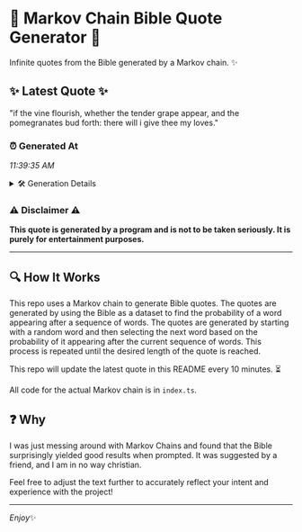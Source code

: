 # 📖 Markov Chain Bible Quote Generator 📖

Infinite quotes from the Bible generated by a Markov chain. ✨

## ✨ Latest Quote ✨
"if the vine flourish, whether the tender grape appear, and the pomegranates bud forth: there will i give thee my loves."

### ⏰ Generated At
*11:39:35 AM*

<details>
    <summary>🛠️ Generation Details</summary>
    <p>
        <strong>🌱 Seed:</strong> if<br>
        <strong>🔄 Iterations:</strong> 20<br>
        <strong>📜 Context History:</strong><br>[ if ]: the<br>[ if, the ]: vine<br>[ if, the, vine ]: flourish,<br>[ if, the, vine, flourish, ]: whether<br>[ if, the, vine, flourish,, whether ]: the<br>[ if, the, vine, flourish,, whether, the ]: tender<br>[ the, vine, flourish,, whether, the, tender ]: grape<br>[ vine, flourish,, whether, the, tender, grape ]: appear,<br>[ flourish,, whether, the, tender, grape, appear, ]: and<br>[ whether, the, tender, grape, appear,, and ]: the<br>[ the, tender, grape, appear,, and, the ]: pomegranates<br>[ tender, grape, appear,, and, the, pomegranates ]: bud<br>[ grape, appear,, and, the, pomegranates, bud ]: forth:<br>[ appear,, and, the, pomegranates, bud, forth: ]: there<br>[ and, the, pomegranates, bud, forth:, there ]: will<br>[ the, pomegranates, bud, forth:, there, will ]: i<br>[ pomegranates, bud, forth:, there, will, i ]: give<br>[ bud, forth:, there, will, i, give ]: thee<br>[ forth:, there, will, i, give, thee ]: my<br>[ there, will, i, give, thee, my ]: loves.<br>
    </p>
</details>

### ⚠️ Disclaimer ⚠️
**This quote is generated by a program and is not to be taken seriously. It is purely for entertainment purposes.**

---

## 🔍 How It Works

This repo uses a Markov chain to generate Bible quotes. The quotes are generated by using the Bible as a dataset to find the probability of a word appearing after a sequence of words. The quotes are generated by starting with a random word and then selecting the next word based on the probability of it appearing after the current sequence of words. This process is repeated until the desired length of the quote is reached.

This repo will update the latest quote in this README every 10 minutes. ⏳

All code for the actual Markov chain is in `index.ts`.

## ❓ Why

I was just messing around with Markov Chains and found that the Bible surprisingly yielded good results when prompted. 
It was suggested by a friend, and I am in no way christian.

Feel free to adjust the text further to accurately reflect your intent and experience with the project!

---

*Enjoy*✨
